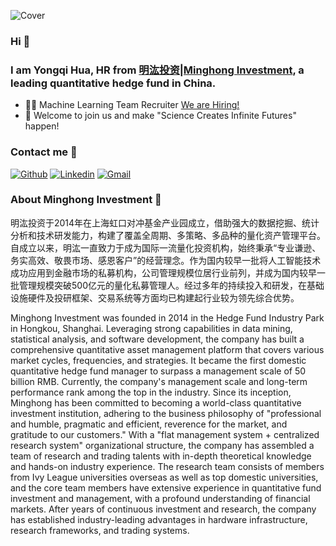 ![Cover](https://s21.ax1x.com/2024/06/17/pk0ArVO.jpg)


### Hi 👋 
### I am Yongqi Hua, HR from [明汯投资|Minghong Investment](https://www.mhfunds.com/), a leading quantitative hedge fund in China.

- 👨‍💻 Machine Learning Team Recruiter [We are Hiring!](https://join.mhfunds.com/index)
- 🚀 Welcome to join us and make "Science Creates Infinite Futures" happen!

### Contact me 📝

[![Github](https://img.shields.io/badge/-Github-000?style=flat&logo=Github&logoColor=white)](https://github.com/ChristyHua)
[![Linkedin](https://img.shields.io/badge/-LinkedIn-blue?style=flat&logo=Linkedin&logoColor=white)](www.linkedin.com/in/咏祺-花-471a7913a)
[![Gmail](https://img.shields.io/badge/-Gmail-c14438?style=flat&logo=Gmail&logoColor=white)](mailto:yhua@mhfunds.com)

### About Minghong Investment 📝
明汯投资于2014年在上海虹口对冲基金产业园成立，借助强大的数据挖掘、统计分析和技术研发能力，构建了覆盖全周期、多策略、多品种的量化资产管理平台。
自成立以来，明汯一直致力于成为国际一流量化投资机构，始终秉承“专业谦逊、务实高效、敬畏市场、感恩客户”的经营理念。作为国内较早一批将人工智能技术成功应用到金融市场的私募机构，公司管理规模位居行业前列，并成为国内较早一批管理规模突破500亿元的量化私募管理人。经过多年的持续投入和研发，在基础设施硬件及投研框架、交易系统等方面均已构建起行业较为领先综合优势。

Minghong Investment was founded in 2014 in the Hedge Fund Industry Park in Hongkou, Shanghai. Leveraging strong capabilities in data mining, statistical analysis, and software development, the company has built a comprehensive quantitative asset management platform that covers various market cycles, frequencies, and strategies. It became the first domestic quantitative hedge fund manager to surpass a management scale of 50 billion RMB. Currently, the company's management scale and long-term performance rank among the top in the industry.
Since its inception, Minghong has been committed to becoming a world-class quantitative investment institution, adhering to the business philosophy of "professional and humble, pragmatic and efficient, reverence for the market, and gratitude to our customers." With a "flat management system + centralized research system" organizational structure, the company has assembled a team of research and trading talents with in-depth theoretical knowledge and hands-on industry experience. The research team consists of members from Ivy League universities overseas as well as top domestic universities, and the core team members have extensive experience in quantitative fund investment and management, with a profound understanding of financial markets. After years of continuous investment and research, the company has established industry-leading advantages in hardware infrastructure, research frameworks, and trading systems.
